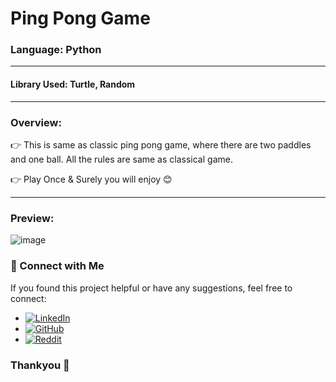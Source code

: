 # Ping Pong Game

### Language: Python 

---

#### Library Used: Turtle, Random

--- 

### Overview:

👉 This is same as classic ping pong game, where there are two paddles and one ball. All the rules are same as classical game.

👉 Play Once & Surely you will enjoy 😊 

---

### Preview:

![image](https://github.com/user-attachments/assets/29dfaaf8-2cb4-4d3d-a8a8-54d8f98da047)

### 📢 Connect with Me
If you found this project helpful or have any suggestions, feel free to connect:

- [![LinkedIn](https://img.shields.io/badge/LinkedIn-anshmnsoni-0077B5.svg?logo=linkedin)](https://www.linkedin.com/in/anshmnsoni)  
- [![GitHub](https://img.shields.io/badge/GitHub-AnshMNSoni-181717.svg?logo=github)](https://github.com/AnshMNSoni)
- [![Reddit](https://img.shields.io/badge/Reddit-u/AnshMNSoni-FF4500.svg?logo=reddit)](https://www.reddit.com/user/AnshMNSoni)

### Thankyou 💫 
